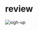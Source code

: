 # review
![sigh-up](https://user-images.githubusercontent.com/74331457/113992265-91c13d00-9853-11eb-8f73-92f931dd90e2.jpg)
